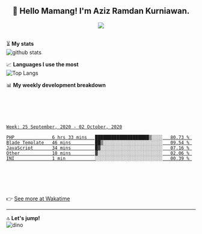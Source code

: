 <h2 align="center">👋 Hello Mamang! I'm Aziz Ramdan Kurniawan.</h2>  
<p align="center">
  <img src="https://komarev.com/ghpvc/?username=azizramdan"> <br><br>
</p>
    
⏳ **My stats**  
![github stats](https://github-readme-stats.vercel.app/api?username=azizramdan&show_icons=true&count_private=true&title_color=000&hide_border=true&hide_title=true)  

📈 **Languages I use the most**  
![Top Langs](https://github-readme-stats.vercel.app/api/top-langs/?username=azizramdan&layout=compact&langs_count=6&hide=tsql&hide_border=true&hide_title=true&exclude_repo=Futsal-Go,Futsal-Go-Admin,Sistem-Informasi-Sensus-Harian-Rawat-Inap)  

📊 **My weekly development breakdown**
<a href="https://wakatime.com/@azizramdan"><pre>
<!--START_SECTION:waka-->
```text
Week: 25 September, 2020 - 02 October, 2020

PHP              6 hrs 33 mins   ████████████████████▒░░░░   80.73 % 
Blade Template   46 mins         ██▒░░░░░░░░░░░░░░░░░░░░░░   09.54 % 
JavaScript       34 mins         █▓░░░░░░░░░░░░░░░░░░░░░░░   07.16 % 
Other            10 mins         ▓░░░░░░░░░░░░░░░░░░░░░░░░   02.06 % 
INI              1 min           ░░░░░░░░░░░░░░░░░░░░░░░░░   00.39 % 
```
<!--END_SECTION:waka-->
</pre></a>
👉 [See more at Wakatime](https://wakatime.com/@azizramdan)
***
🔝 **Let's jump!**  
![dino](https://raw.githubusercontent.com/azizramdan/azizramdan/master/dino.gif)  
